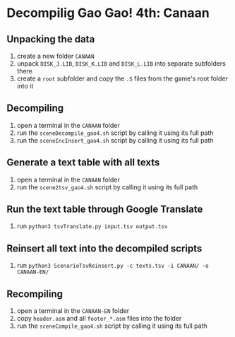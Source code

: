 # Decompilig Gao Gao! 4th: Canaan

## Unpacking the data

1. create a new folder `CANAAN`
2. unpack `DISK_J.LIB`, `DISK_K.LIB` and `DISK_L.LIB` into separate subfolders there
3. create a `root` subfolder and copy the `.S` files from the game's root folder into it

## Decompiling

1. open a terminal in the `CANAAN` folder
2. run the `sceneDecompile_gao4.sh` script by calling it using its full path
3. run the `sceneIncInsert_gao4.sh` script by calling it using its full path

## Generate a text table with all texts

1. open a terminal in the `CANAAN` folder
2. run the `scene2tsv_gao4.sh` script by calling it using its full path

## Run the text table through Google Translate

1. run `python3 tsvTranslate.py input.tsv output.tsv`

## Reinsert all text into the decompiled scripts

1. run `python3 ScenarioTsvReinsert.py -c texts.tsv -i CANAAN/ -o CANAAN-EN/`

## Recompiling

1. open a terminal in the `CANAAN-EN` folder
2. copy `header.asm` and all `footer_*.asm` files into the folder
3. run the `sceneCompile_gao4.sh` script by calling it using its full path
